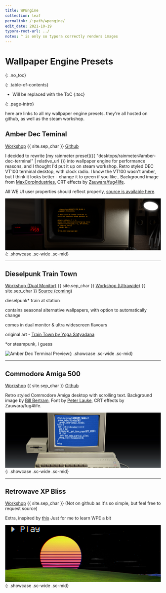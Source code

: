 ```yaml
---
title: WPEngine
collection: leaf
permalink: /:path/wpengine/
edit_date: 2021-10-19
typora-root-url: ../
notes: ^ is only so typora correctly renders images
---
```


# Wallpaper Engine Presets
{: .no_toc}

<div class="contents-intro-container" markdown="1">

{: .table-of-contents}

* Will be replaced with the ToC
{:toc}

{: .page-intro}

here are links to all my wallpaper engine presets. they're all hosted on github, as well as the steam workshop.

</div>


## Amber Dec Teminal

[Workshop](https://steamcommunity.com/sharedfiles/filedetails/?id=2271074053) {{ site.sep_char }} [Github](https://github.com/ZeusOfTheCrows/we-amber-terminal/tree/master)

I decided to rewrite [my rainmeter preset]({{ "desktops/rainmeter#amber-dec-terminal" | relative_url }}) into wallpaper engine for  performance reasons, and I thought I'd put it up on steam workshop. Retro styled DEC VT100 terminal desktop, with clock radio. I know the  VT100 wasn't amber, but I think it looks better - change it to green if  you like.. Background image from [MaxCorpIndustries](https://www.deviantart.com/maxcorpindustries/art/Vintage-Terminal-1-0-for-rainmeter-831562992), CRT effects by [Zauwara/fug4life](https://steamcommunity.com/sharedfiles/filedetails?id=2116673772). 

All WE UI user properties should reflect properly, [source is available here](https://steamcommunity.com/linkfilter/?url=https://github.com/ZeusOfTheCrows/we-amber-terminal).

![Amber Dec Terminal Preview](/assets/images/desktops/wpe/amber-dec-terminal.png){: .showcase .sc-wide .sc-mid}

---

## Dieselpunk Train Town

[Workshop (Dual Monitor)](https://steamcommunity.com/sharedfiles/filedetails/?id=2807544134) {{ site.sep_char }} [Workshop (Ultrawide)](https://steamcommunity.com/sharedfiles/filedetails/?id=2807437541) {{ site.sep_char }} [Source (coming)](/assets/zips/desktops/wpe/dieselpunk-train-town.7z)

dieselpunk* train at station

contains seasonal alternative wallpapers, with option to automatically change

comes in dual monitor & ultra widescreen flavours

original art - [Train Town by Yoga Satyadana](https://www.artstation.com/artwork/Qzo6aL)

\*or steampunk, i guess

![Amber Dec Terminal Preview](/assets/images/desktops/wpe/dieselpunk-train-town.png){: .showcase .sc-wide .sc-mid}

---

## Commodore Amiga 500

[Workshop](https://steamcommunity.com/sharedfiles/filedetails/?id=2272437056) {{ site.sep_char }} [Github](https://github.com/ZeusOfTheCrows/we-amber-terminal/tree/Amiga-500)

Retro styled Commodore Amiga desktop with scrolling text. Background image by [Bill Bertram](https://en.wikipedia.org/wiki/Amiga_500#/media/File:Amiga500_system.jpg), Font by [Peter Lauke](https://www.splintered.co.uk/experiments/131/), CRT effects by Zauwara/fug4life.

![Commodore Amiga 500 Preview](/assets/images/desktops/wpe/commodore-amiga-500.png){: .showcase .sc-wide .sc-mid}

---

## Retrowave XP Bliss

[Workshop](https://steamcommunity.com/sharedfiles/filedetails/?id=2272255583) {{ site.sep_char }} (Not on github as it's so simple, but feel free to request source)

Extra, inspired by [this](https://www.deviantart.com/niko1u/art/Retrowave-Windows-XP-Wallpaper-682545281)
Just for me to learn WPE a bit

![Retrowave XP Bliss Preview](/assets/images/desktops/wpe/retrowave-xp-bliss.png){: .showcase .sc-wide .sc-mid}